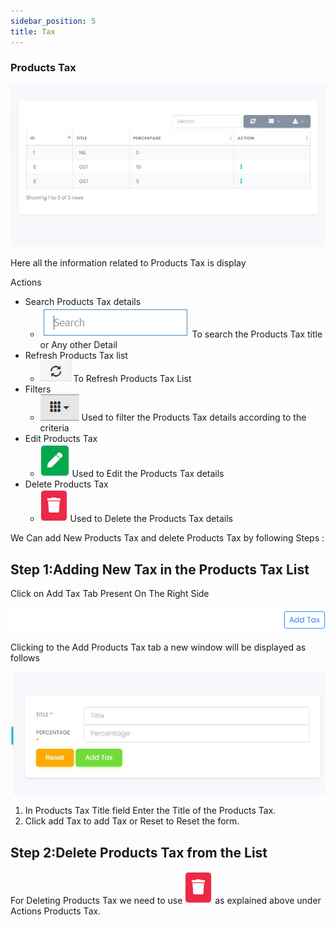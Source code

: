 ```yaml
---
sidebar_position: 5
title: Tax
---
```


### Products Tax

![Tax Tab](/img/web/tax_tab.jpg)

Here all the information related to Products Tax is display

Actions

- Search Products Tax details
  - ![Search Tab](/img/web/search_tab.jpg) To search the Products Tax title or Any other Detail
- Refresh Products Tax list
  - ![Refresh Tab](/img/web/refresh_tab.jpg) To Refresh Products Tax List
- Filters
  - ![Filter Tab](/img/web/filter_tab.jpg) Used to filter the Products Tax details according to the criteria
- Edit Products Tax
  - ![Edit Tab](/img/web/edit_tab.jpg) Used to Edit the Products Tax details
- Delete Products Tax
  - ![Delete Tab](/img/web/delete1_tab.jpg) Used to Delete the Products Tax details

We Can add New Products Tax and delete Products Tax by following Steps :

## Step 1:Adding New Tax in the Products Tax List

Click on Add Tax Tab Present On The Right Side

![Tax Form](/img/web/tax2_tab.jpg)

Clicking to the Add Products Tax tab a new window will be displayed as follows

![Tax Details](/img/web/tax3_tab.jpg)

1.  In Products Tax Title field Enter the Title of the Products Tax.
2.  Click add Tax to add Tax or Reset to Reset the form.

## Step 2:Delete Products Tax from the List

For Deleting Products Tax we need to use ![Delete Tab](/img/web/delete1_tab.jpg) as explained above under Actions Products Tax.
